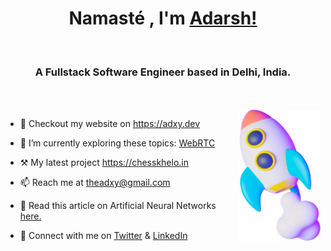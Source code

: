 <h1 align="center">Namasté , I'm <a href="https://adxy.dev" target="blank">
Adarsh!</a></h1>
<br>
<h3 align="center">A Fullstack Software Engineer based in Delhi, India.</h3>
<br>
<br>

<a target="_blank" align="center">
  <img align="right" top="500"  height="210" width="130" alt="rocket-image" src="/public/images/rocket.png">
</a>

- 🤝 Checkout my website on  <a href="https://adxy.dev" target="blank">https://adxy.dev</a>

- 🌱 I’m currently exploring these topics: <a href="https://webrtc.org/" target="blank">WebRTC</a>


- ⚒️ My latest project  <a href="https://chesskhelo.in" target="blank">https://chesskhelo.in</a>

- 📫 Reach me at theadxy@gmail.com

- 📖 Read this article on Artificial Neural Networks <a href="https://www.adxy.dev/writings/what-is-a-neural-network-visualising-&-understanding-a-neural-network-in-depth" target="blank">here.</a>

- 🤝 Connect with me on <a href="https://twitter.com" target="blank">Twitter</a> & <a href="https://www.linkedin.com/in/adxy/" target="blank">LinkedIn</a>

